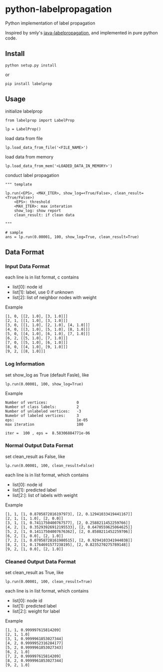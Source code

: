 # python-labelpropagation

Python implementation of label propagation

Inspired by smly's [java-labelpropagation](https://github.com/smly/java-labelpropagation), and implemented in pure python code.

## Install

    python setup.py install

or 

    pip install labelprop


## Usage

initialize labelprop

    from labelprop import LabelProp

    lp = LabelProp()


load data from file

    lp.load_data_from_file('<FILE_NAME>')

load data from memory

    lp.load_data_from_mem('<LOADED_DATA_IN_MEMORY>')

conduct label propagation
    
    """ template

    lp.run(<EPS>, <MAX_ITER>, show_log=<True/False>, clean_result=<True/False>)
        <EPS>: threshold
        <MAX_ITER>: max interation
        show_log: show report
        clean_result: if clean data

    """
    
    # sample
    ans = lp.run(0.00001, 100, show_log=True, clean_result=True) 

## Data Format

### Input Data Format

each line is in list format, c contains

- list[0]: node id
- list[1]: label, use 0 if unknown
- list[2]: list of neighbor nodes with weight

Example

    [1, 0, [[2, 1.0], [3, 1.0]]]
    [2, 1, [[1, 1.0], [3, 1.0]]]
    [3, 0, [[1, 1.0], [2, 1.0], [4, 1.0]]]
    [4, 0, [[3, 1.0], [5, 1.0], [8, 1.0]]]
    [5, 0, [[4, 1.0], [6, 1.0], [7, 1.0]]]
    [6, 2, [[5, 1.0], [7, 1.0]]]
    [7, 0, [[5, 1.0], [6, 1.0]]]
    [8, 0, [[4, 1.0], [9, 1.0]]]
    [9, 2, [[8, 1.0]]]

### Log Information

set show_log as True (default Fasle), like
    
    lp.run(0.00001, 100, show_log=True) 

Example

    Number of vertices:             0
    Number of class labels:         2
    Number of unlabeled vertices:   -3
    Numebr of labeled vertices:     3
    eps:                            1e-05
    max iteration                   100

    iter =  100 , eps =  8.58306884771e-06

### Normal Output Data Format

set clean_result as False, like
    
    lp.run(0.00001, 100, clean_result=False) 

each line is in list format, which contains

- list[0]: node id
- list[1]: predicted label
- list[2:]: list of labels with weight

Example

    [1, 1, [1, 0.8705872816197973], [2, 0.12941033419441167]]
    [2, 1, [1, 1.0], [2, 0.0]]
    [3, 1, [1, 0.7411750400767577], [2, 0.2588211452259766]]
    [4, 2, [1, 0.35293926912195533], [2, 0.6470559625064625]]
    [5, 2, [1, 0.14117504007676362], [2, 0.8588211452259706]]
    [6, 2, [1, 0.0], [2, 1.0]]
    [7, 2, [1, 0.07058728161980515], [2, 0.9294103341944038]]
    [8, 2, [1, 0.1764691577238195], [2, 0.8235270275789148]]
    [9, 2, [1, 0.0], [2, 1.0]]

### Cleaned Output Data Format

set clean_result as True, like
    
    lp.run(0.00001, 100, clean_result=True) 

each line is in list format, which contains

- list[0]: node id
- list[1]: predicted label
- list[2:]: weight for label

Example

    [1, 1, 0.999997615814209]
    [2, 1, 1.0]
    [3, 1, 0.9999961853027344]
    [4, 2, 0.9999952316284177]
    [5, 2, 0.9999961853027343]
    [6, 2, 1.0]
    [7, 2, 0.999997615814209]
    [8, 2, 0.9999961853027344]
    [9, 2, 1.0]







